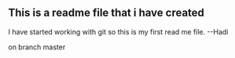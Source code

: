 This is a readme file that i have created
-----------------------------------------
I have started working with git so this is my first read me file.
--Hadi

on branch master